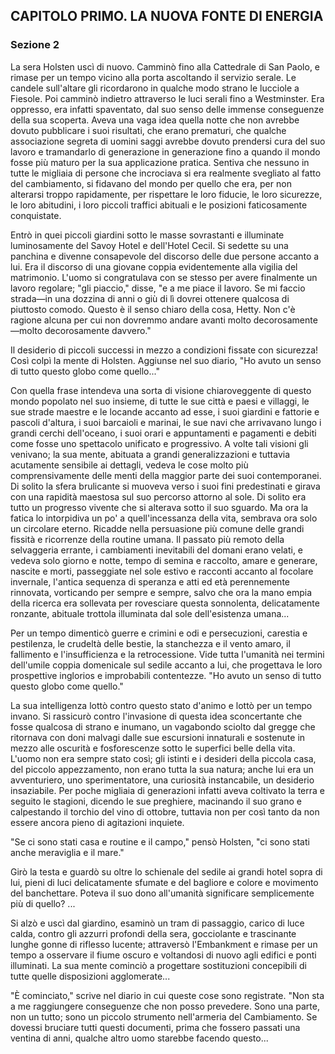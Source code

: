 ## CAPITOLO PRIMO. LA NUOVA FONTE DI ENERGIA

### Sezione 2

La sera Holsten uscì di nuovo. Camminò fino alla Cattedrale di San Paolo, e rimase per un tempo vicino alla porta ascoltando il servizio serale. Le candele sull'altare gli ricordarono in qualche modo strano le lucciole a Fiesole. Poi camminò indietro attraverso le luci serali fino a Westminster. Era oppresso, era infatti spaventato, dal suo senso delle immense conseguenze della sua scoperta. Aveva una vaga idea quella notte che non avrebbe dovuto pubblicare i suoi risultati, che erano prematuri, che qualche associazione segreta di uomini saggi avrebbe dovuto prendersi cura del suo lavoro e tramandarlo di generazione in generazione fino a quando il mondo fosse più maturo per la sua applicazione pratica. Sentiva che nessuno in tutte le migliaia di persone che incrociava si era realmente svegliato al fatto del cambiamento, si fidavano del mondo per quello che era, per non alterarsi troppo rapidamente, per rispettare le loro fiducie, le loro sicurezze, le loro abitudini, i loro piccoli traffici abituali e le posizioni faticosamente conquistate.

Entrò in quei piccoli giardini sotto le masse sovrastanti e illuminate luminosamente del Savoy Hotel e dell'Hotel Cecil. Si sedette su una panchina e divenne consapevole del discorso delle due persone accanto a lui. Era il discorso di una giovane coppia evidentemente alla vigilia del matrimonio. L'uomo si congratulava con se stesso per avere finalmente un lavoro regolare; "gli piaccio," disse, "e a me piace il lavoro. Se mi faccio strada—in una dozzina di anni o giù di lì dovrei ottenere qualcosa di piuttosto comodo. Questo è il senso chiaro della cosa, Hetty. Non c'è ragione alcuna per cui non dovremmo andare avanti molto decorosamente—molto decorosamente davvero."

Il desiderio di piccoli successi in mezzo a condizioni fissate con sicurezza! Così colpì la mente di Holsten. Aggiunse nel suo diario, "Ho avuto un senso di tutto questo globo come quello..."

Con quella frase intendeva una sorta di visione chiaroveggente di questo mondo popolato nel suo insieme, di tutte le sue città e paesi e villaggi, le sue strade maestre e le locande accanto ad esse, i suoi giardini e fattorie e pascoli d'altura, i suoi barcaioli e marinai, le sue navi che arrivavano lungo i grandi cerchi dell'oceano, i suoi orari e appuntamenti e pagamenti e debiti come fosse uno spettacolo unificato e progressivo. A volte tali visioni gli venivano; la sua mente, abituata a grandi generalizzazioni e tuttavia acutamente sensibile ai dettagli, vedeva le cose molto più comprensivamente delle menti della maggior parte dei suoi contemporanei. Di solito la sfera brulicante si muoveva verso i suoi fini predestinati e girava con una rapidità maestosa sul suo percorso attorno al sole. Di solito era tutto un progresso vivente che si alterava sotto il suo sguardo. Ma ora la fatica lo intorpidiva un po' a quell'incessanza della vita, sembrava ora solo un circolare eterno. Ricadde nella persuasione più comune delle grandi fissità e ricorrenze della routine umana. Il passato più remoto della selvaggeria errante, i cambiamenti inevitabili del domani erano velati, e vedeva solo giorno e notte, tempo di semina e raccolto, amare e generare, nascite e morti, passeggiate nel sole estivo e racconti accanto al focolare invernale, l'antica sequenza di speranza e atti ed età perennemente rinnovata, vorticando per sempre e sempre, salvo che ora la mano empia della ricerca era sollevata per rovesciare questa sonnolenta, delicatamente ronzante, abituale trottola illuminata dal sole dell'esistenza umana...

Per un tempo dimenticò guerre e crimini e odi e persecuzioni, carestia e pestilenza, le crudeltà delle bestie, la stanchezza e il vento amaro, il fallimento e l'insufficienza e la retrocessione. Vide tutta l'umanità nei termini dell'umile coppia domenicale sul sedile accanto a lui, che progettava le loro prospettive inglorios e improbabili contentezze. "Ho avuto un senso di tutto questo globo come quello."

La sua intelligenza lottò contro questo stato d'animo e lottò per un tempo invano. Si rassicurò contro l'invasione di questa idea sconcertante che fosse qualcosa di strano e inumano, un vagabondo sciolto dal gregge che ritornava con doni malvagi dalle sue escursioni innaturali e sostenute in mezzo alle oscurità e fosforescenze sotto le superfici belle della vita. L'uomo non era sempre stato così; gli istinti e i desideri della piccola casa, del piccolo appezzamento, non erano tutta la sua natura; anche lui era un avventuriero, uno sperimentatore, una curiosità instancabile, un desiderio insaziabile. Per poche migliaia di generazioni infatti aveva coltivato la terra e seguito le stagioni, dicendo le sue preghiere, macinando il suo grano e calpestando il torchio del vino di ottobre, tuttavia non per così tanto da non essere ancora pieno di agitazioni inquiete.

"Se ci sono stati casa e routine e il campo," pensò Holsten, "ci sono stati anche meraviglia e il mare."

Girò la testa e guardò su oltre lo schienale del sedile ai grandi hotel sopra di lui, pieni di luci delicatamente sfumate e del bagliore e colore e movimento del banchettare. Poteva il suo dono all'umanità significare semplicemente più di quello? ...

Si alzò e uscì dal giardino, esaminò un tram di passaggio, carico di luce calda, contro gli azzurri profondi della sera, gocciolante e trascinante lunghe gonne di riflesso lucente; attraversò l'Embankment e rimase per un tempo a osservare il fiume oscuro e voltandosi di nuovo agli edifici e ponti illuminati. La sua mente cominciò a progettare sostituzioni concepibili di tutte quelle disposizioni agglomerate...

"È cominciato," scrive nel diario in cui queste cose sono registrate. "Non sta a me raggiungere conseguenze che non posso prevedere. Sono una parte, non un tutto; sono un piccolo strumento nell'armeria del Cambiamento. Se dovessi bruciare tutti questi documenti, prima che fossero passati una ventina di anni, qualche altro uomo starebbe facendo questo...
